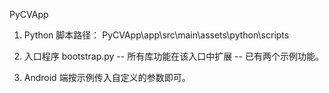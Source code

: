 PyCVApp


1. Python 脚本路径：
PyCVApp\app\src\main\assets\python\scripts

2. 入口程序 bootstrap.py
  -- 所有库功能在该入口中扩展
  -- 已有两个示例功能。

3. Android 端按示例传入自定义的参数即可。
